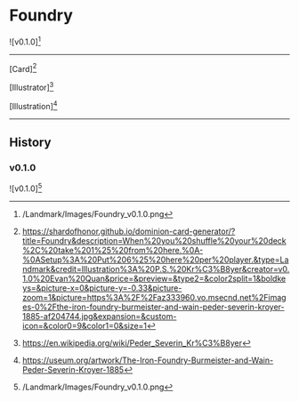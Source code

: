 # Foundry

![v0.1.0][^v0.1.0]

---

[Card][^Card]

[Illustrator][^Illustrator]

[Illustration][^Illustration]

---

## History

### v0.1.0

![v0.1.0][^v0.1.0]

[^v0.1.0]: /Landmark/Images/Foundry_v0.1.0.png
[^Card]: https://shardofhonor.github.io/dominion-card-generator/?title=Foundry&description=When%20you%20shuffle%20your%20deck%2C%20take%201%25%20from%20here.%0A-%0ASetup%3A%20Put%206%25%20here%20per%20player.&type=Landmark&credit=Illustration%3A%20P.S.%20Kr%C3%B8yer&creator=v0.1.0%20Evan%20Quan&price=&preview=&type2=&color2split=1&boldkeys=&picture-x=0&picture-y=-0.33&picture-zoom=1&picture=https%3A%2F%2Faz333960.vo.msecnd.net%2Fimages-0%2Fthe-iron-foundry-burmeister-and-wain-peder-severin-kroyer-1885-af204744.jpg&expansion=&custom-icon=&color0=9&color1=0&size=1
[^Illustrator]: https://en.wikipedia.org/wiki/Peder_Severin_Kr%C3%B8yer
[^Illustration]: https://useum.org/artwork/The-Iron-Foundry-Burmeister-and-Wain-Peder-Severin-Kroyer-1885
